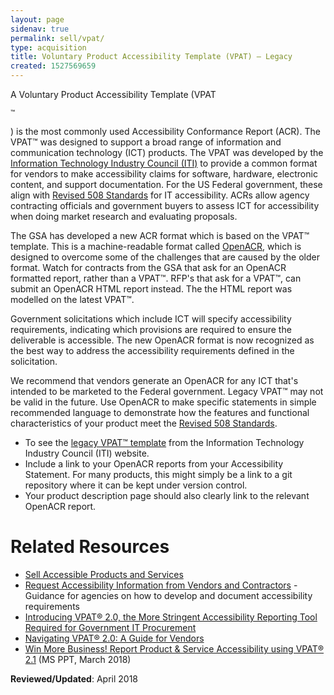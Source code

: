 ```yaml
---
layout: page
sidenav: true
permalink: sell/vpat/
type: acquisition
title: Voluntary Product Accessibility Template (VPAT) — Legacy
created: 1527569659
---
```


A Voluntary Product Accessibility Template (VPAT

<sup>™</sup>

) is the most commonly used Accessibility Conformance Report (ACR). The VPAT™ was designed to support a broad range of information and communication technology (ICT) products. The VPAT was developed by the [Information Technology Industry Council (ITI)](https://www.itic.org/policy/accessibility/) to provide a common format for vendors to make accessibility claims for software, hardware, electronic content, and support documentation. For the US Federal government, these align with [Revised 508 Standards][1] for IT accessibility. ACRs allow agency contracting officials and government buyers to assess ICT for accessibility when doing market research and evaluating proposals.

The GSA has developed a new ACR format which is based on the VPAT™ template. This is a machine-readable format called [OpenACR](/openacr/), which is designed to overcome some of the challenges that are caused by the older format. Watch for contracts from the GSA that ask for an OpenACR formatted report, rather than a VPAT™. RFP's that ask for a VPAT™, can submit an OpenACR HTML report instead. The the HTML report was modelled on the latest VPAT™.

Government solicitations which include ICT will specify accessibility requirements, indicating which provisions are required to ensure the deliverable is accessible. The new OpenACR format is now recognized as the best way to address the accessibility requirements defined in the solicitation.

We recommend that vendors generate an OpenACR for any ICT that's intended to be marketed to the Federal government. Legacy VPAT™ may not be valid in the future. Use OpenACR to make specific statements in simple recommended language to demonstrate how the features and functional characteristics of your product meet the [Revised 508 Standards][1].<br>

- To see the [legacy VPAT™ template][2] from the Information Technology Industry Council (ITI) website.
- Include a link to your OpenACR reports from your Accessibility Statement. For many products, this might simply be a link to a git repository where it can be kept under version control.
- Your product description page should also clearly link to the relevant OpenACR report.

# Related Resources

- [Sell Accessible Products and Services][3]
- [Request Accessibility Information from Vendors and Contractors][4] - Guidance for agencies on how to develop and document accessibility requirements
- [Introducing VPAT® 2.0, the More Stringent Accessibility Reporting Tool Required for Government IT Procurement](https://www.microassist.com/digital-accessibility/introducing-vpat-2-0-accessible-gov-procurement/)
- [Navigating VPAT® 2.0: A Guide for Vendors](https://www.levelaccess.com/resources/navigating-vpat-2-0-guide-vendors/)
- [Win More Business! Report Product & Service Accessibility using VPAT® 2.1](https://s3.amazonaws.com/storage.pardot.com/487581/58790/Win_More_Business_VPAT_2.1_FINAL.pptx) (MS PPT, March 2018)

**Reviewed/Updated**: April 2018

[1]: https://www.access-board.gov/guidelines-and-standards/communications-and-it/about-the-ict-refresh/final-rule
[2]: https://www.itic.org/policy/accessibility/vpat
[3]: {{site.baseurl}}/sell
[4]: {{site.baseurl}}/buy/request-accessibility-information
